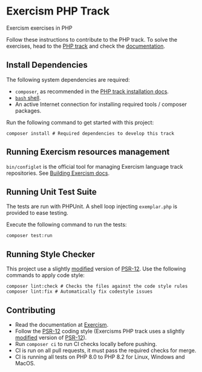# Exercism PHP Track

Exercism exercises in PHP

Follow these instructions to contribute to the PHP track.
To solve the exercises, head to the [PHP track][exercism-track-home] and check the [documentation][exercism-track-installation].

## Install Dependencies

The following system dependencies are required:

- `composer`, as recommended in the [PHP track installation docs][exercism-track-installation-composer].
- [`bash` shell][gnu-bash].
- An active Internet connection for installing required tools / composer packages.

Run the following command to get started with this project:

```shell
composer install # Required dependencies to develop this track
```

## Running Exercism resources management

`bin/configlet` is the official tool for managing Exercism language track repositories.
See [Building Exercism docs][exercism-configlet].

## Running Unit Test Suite

The tests are run with PHPUnit. A shell loop injecting `exemplar.php` is provided to ease testing.

Execute the following command to run the tests:

```shell
composer test:run
```

## Running Style Checker

This project use a slightly [modified][local-file-phpcs-config] version of [PSR-12].
Use the following commands to apply code style:

```shell
composer lint:check # Checks the files against the code style rules
composer lint:fix # Automatically fix codestyle issues
```

## Contributing

- Read the documentation at [Exercism][exercism-docs].
- Follow the [PSR-12] coding style (Exercisms PHP track uses a slightly [modified][local-file-phpcs-config] version of [PSR-12]).
- Run `composer ci` to run CI checks locally before pushing.
- CI is run on all pull requests, it must pass the required checks for merge.
- CI is running all tests on PHP 8.0 to PHP 8.2 for Linux, Windows and MacOS.

[exercism-configlet]: https://exercism.org/docs/building/configlet
[exercism-docs]: https://exercism.org/docs
[exercism-track-home]: https://exercism.org/docs/tracks/php
[exercism-track-installation]: https://exercism.org/docs/tracks/php/installation
[exercism-track-installation-composer]: https://exercism.org/docs/tracks/php/installation#h-install-composer
[gnu-bash]: https://www.gnu.org/software/bash/
[local-file-phpcs-config]: phpcs.xml
[psr-12]: https://www.php-fig.org/psr/psr-12
